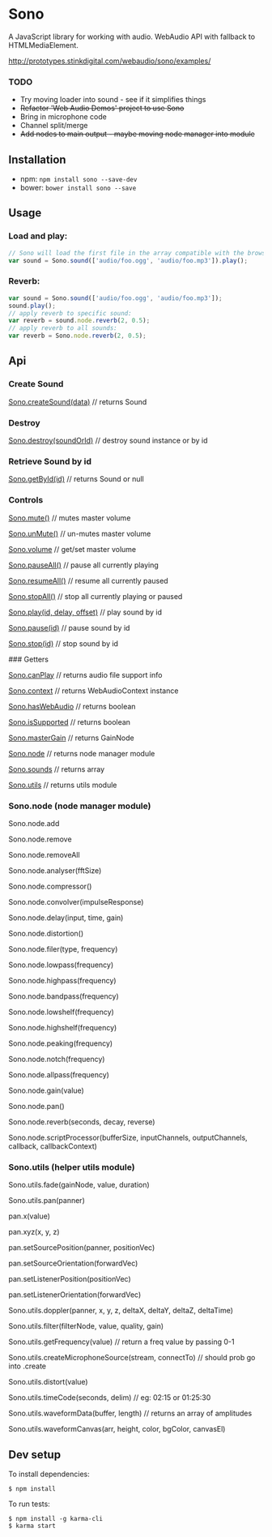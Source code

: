 # Sono

A JavaScript library for working with audio. WebAudio API with fallback to HTMLMediaElement.

<http://prototypes.stinkdigital.com/webaudio/sono/examples/>

### TODO

* Try moving loader into sound - see if it simplifies things
* ~~Refactor 'Web Audio Demos' project to use Sono~~
* Bring in microphone code
* Channel split/merge
* ~~Add nodes to main output - maybe moving node manager into module~~

## Installation

* npm: ```npm install sono --save-dev```
* bower: ```bower install sono --save```

## Usage

### Load and play:
```javascript
// Sono will load the first file in the array compatible with the browser
var sound = Sono.sound(['audio/foo.ogg', 'audio/foo.mp3']).play();
```

### Reverb:
```javascript
var sound = Sono.sound(['audio/foo.ogg', 'audio/foo.mp3']);
sound.play();
// apply reverb to specific sound:
var reverb = sound.node.reverb(2, 0.5);
// apply reverb to all sounds:
var reverb = Sono.node.reverb(2, 0.5);
```

## Api


### Create Sound

[Sono.createSound(data)](docs/Sono.md#createsound) // returns Sound


### Destroy

[Sono.destroy(soundOrId)](docs/Sono.md#destroy) // destroy sound instance or by id

### Retrieve Sound by id

[Sono.getById(id)](docs/Sono.md#getbyid) // returns Sound or null


### Controls

[Sono.mute()](docs/Sono.md#mute) // mutes master volume

[Sono.unMute()](docs/Sono.md#unmute) // un-mutes master volume

[Sono.volume](docs/Sono.md#volume) // get/set master volume

[Sono.pauseAll()](docs/Sono.md#pauseall) // pause all currently playing

[Sono.resumeAll()](docs/Sono.md#resumeall) // resume all currently paused

[Sono.stopAll()](docs/Sono.md#stopall) // stop all currently playing or paused

[Sono.play(id, delay, offset)](docs/Sono.md#play) // play sound by id

[Sono.pause(id)](docs/Sono.md#pause) // pause sound by id

[Sono.stop(id)](docs/Sono.md#stop) // stop sound by id


### Getters

[Sono.canPlay](docs/Sono.md#canplay) // returns audio file support info

[Sono.context](docs/Sono.md#context) // returns WebAudioContext instance

[Sono.hasWebAudio](docs/Sono.md#haswebaudio) // returns boolean

[Sono.isSupported](docs/Sono.md#issupported) // returns boolean

[Sono.masterGain](docs/Sono.md#mastergain) // returns GainNode

[Sono.node](docs/Sono.md#node) // returns node manager module

[Sono.sounds](docs/Sono.md#sounds) // returns array

[Sono.utils](docs/Sono.md#utils) // returns utils module



### Sono.node (node manager module)

Sono.node.add

Sono.node.remove

Sono.node.removeAll

Sono.node.analyser(fftSize)

Sono.node.compressor()

Sono.node.convolver(impulseResponse)

Sono.node.delay(input, time, gain)

Sono.node.distortion()

Sono.node.filer(type, frequency)

Sono.node.lowpass(frequency)

Sono.node.highpass(frequency)

Sono.node.bandpass(frequency)

Sono.node.lowshelf(frequency)

Sono.node.highshelf(frequency)

Sono.node.peaking(frequency)

Sono.node.notch(frequency)

Sono.node.allpass(frequency)

Sono.node.gain(value)

Sono.node.pan()

Sono.node.reverb(seconds, decay, reverse)

Sono.node.scriptProcessor(bufferSize, inputChannels, outputChannels, callback, callbackContext)


### Sono.utils (helper utils module)

Sono.utils.fade(gainNode, value, duration)

Sono.utils.pan(panner)

pan.x(value)

pan.xyz(x, y, z)

pan.setSourcePosition(panner, positionVec)

pan.setSourceOrientation(forwardVec)

pan.setListenerPosition(positionVec)

pan.setListenerOrientation(forwardVec)


Sono.utils.doppler(panner, x, y, z, deltaX, deltaY, deltaZ, deltaTime)

Sono.utils.filter(filterNode, value, quality, gain)

Sono.utils.getFrequency(value) // return a freq value by passing 0-1

Sono.utils.createMicrophoneSource(stream, connectTo) // should prob go into .create

Sono.utils.distort(value)

Sono.utils.timeCode(seconds, delim) // eg: 02:15 or 01:25:30

Sono.utils.waveformData(buffer, length) // returns an array of amplitudes

Sono.utils.waveformCanvas(arr, height, color, bgColor, canvasEl)





## Dev setup

To install dependencies:

```
$ npm install
```

To run tests:

```
$ npm install -g karma-cli
$ karma start
```
